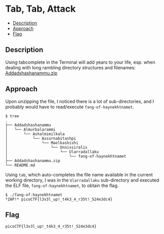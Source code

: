 # Tab, Tab, Attack

- [Description](#description)
- [Approach](#approach)
- [Flag](#flag)

## Description

Using tabcomplete in the Terminal will add years to your life, esp. when dealing with long rambling directory structures and filenames: [Addadshashanammu.zip](https://mercury.picoctf.net/static/659efd595171e4c40378be6a2e9b7298/Addadshashanammu.zip)

## Approach

Upon unzipping the file, I noticed there is a lot of sub-directories, and I probably would have to read/execute `fang-of-haynekhtnamet`.
```
$ tree
.
├── Addadshashanammu
│   └── Almurbalarammi
│       └── Ashalmimilkala
│           └── Assurnabitashpi
│               └── Maelkashishi
│                   └── Onnissiralis
│                       └── Ularradallaku
│                           └── fang-of-haynekhtnamet
├── Addadshashanammu.zip
└── README.md
```

Using `tab`, which auto-completes the file name available in the current working directory, I was in the `Ularradallaku` sub-directory and executed the ELF file, `fang-of-haynekhtnamet`, to obtain the flag.

```
$ ./fang-of-haynekhtnamet
*ZAP!* picoCTF{l3v3l_up!_t4k3_4_r35t!_524e3dc4}
```

## Flag

`picoCTF{l3v3l_up!_t4k3_4_r35t!_524e3dc4}`